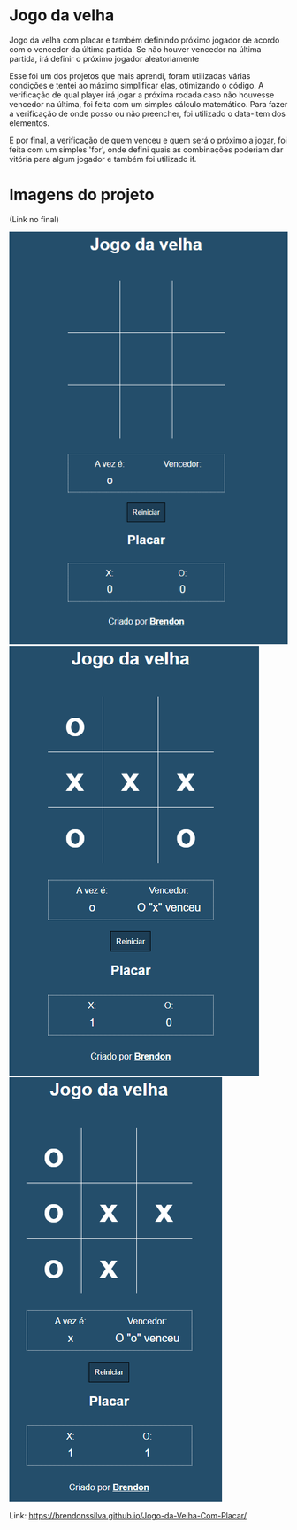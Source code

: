 # Jogo da velha

Jogo da velha com placar e também definindo próximo jogador de acordo com o vencedor da última partida. Se não houver vencedor na última partida, irá definir o próximo jogador aleatoriamente<br>

Esse foi um dos projetos que mais aprendi, foram utilizadas várias condições e tentei ao máximo simplificar elas, otimizando o código. A verificação de qual player irá jogar a próxima rodada caso não houvesse vencedor na última, foi feita com um simples cálculo matemático. Para fazer a verificação de onde posso ou não preencher, foi utilizado o data-item dos elementos. <br>

E por final, a verificação de quem venceu e quem será o próximo a jogar, foi feita com um simples 'for', onde defini quais as combinações poderiam dar vitória para algum jogador e também foi utilizado if.

# Imagens do projeto

(Link no final) <br>

<img src='images/img1.png'>
<img src='images/img2.png'>
<img src='images/img3.png'><br>

Link: https://brendonssilva.github.io/Jogo-da-Velha-Com-Placar/